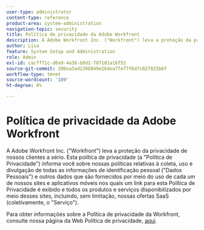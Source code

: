 ```yaml
---
user-type: administrator
content-type: reference
product-area: system-administration
navigation-topic: security
title: Política de privacidade da Adobe Workfront
description: A Adobe Workfront Inc. ("Workfront") leva a proteção da privacidade de nossos clientes a sério. Esta política de privacidade (a "Política de Privacidade") informa você sobre nossas políticas relativas à coleta, uso e divulgação de todas as informações de identificação pessoal ("Dados Pessoais") e outros dados que são fornecidos por meio do uso de cada um de nossos sites e aplicativos móveis nos quais um link para esta Política de Privacidade é exibido e todos os produtos e serviços disponibilizados por meio desses sites, incluindo, sem limitação, nossas ofertas SaaS (coletivamente, o "Serviço").
author: Lisa
feature: System Setup and Administration
role: Admin
exl-id: cacff71c-d0a9-4a36-b8d2-787101a16f52
source-git-commit: 206ea3ad1398849e26dea7fe77f6d7c027825b6f
workflow-type: tm+mt
source-wordcount: '189'
ht-degree: 0%

---
```


# Política de privacidade da Adobe Workfront

A Adobe Workfront Inc. (&quot;Workfront&quot;) leva a proteção da privacidade de nossos clientes a sério. Esta política de privacidade (a &quot;Política de Privacidade&quot;) informa você sobre nossas políticas relativas à coleta, uso e divulgação de todas as informações de identificação pessoal (&quot;Dados Pessoais&quot;) e outros dados que são fornecidos por meio do uso de cada um de nossos sites e aplicativos móveis nos quais um link para esta Política de Privacidade é exibido e todos os produtos e serviços disponibilizados por meio desses sites, incluindo, sem limitação, nossas ofertas SaaS (coletivamente, o &quot;Serviço&quot;).

Para obter informações sobre a Política de privacidade da Workfront, consulte nossa página da Web Política de privacidade, [aqui](https://www.workfront.com/privacy-notice).
